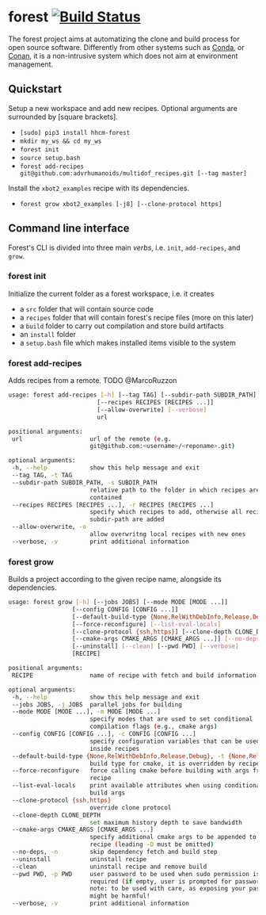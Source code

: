 # forest [![Build Status](https://app.travis-ci.com/ADVRHumanoids/forest.svg?branch=master)](https://app.travis-ci.com/ADVRHumanoids/forest)
The forest project aims at automatizing the clone and build process for open source software. Differently from other systems such as [Conda](https://docs.conda.io/en/latest/), or [Conan](https://conan.io/), it is a non-intrusive system which does not aim at environment management. 

## Quickstart
Setup a new workspace and add new recipes. Optional arguments are surrounded by [square brackets].
 - `[sudo] pip3 install hhcm-forest`
 - `mkdir my_ws && cd my_ws` 
 - `forest init`
 - `source setup.bash`
 - `forest add-recipes git@github.com:advrhumanoids/multidof_recipes.git [--tag master]`

 Install the `xbot2_examples` recipe with its dependencies. 
 - `forest grow xbot2_examples [-j8] [--clone-protocol https]`
 
## Command line interface
Forest's CLI is divided into three main *verbs*, i.e. `init`, `add-recipes`, and `grow`.

### forest init
Initialize the current folder as a forest workspace, i.e. it creates
 - a `src` folder that will contain source code
 - a `recipes` folder that will contain forest's recipe files (more on this later)
 - a `build` folder to carry out compilation and store build artifacts 
 - an `install` folder 
 - a `setup.bash` file which makes installed items visible to the system
 
 ### forest add-recipes
 Adds recipes from a remote. TODO @MarcoRuzzon

 ```bash
 usage: forest add-recipes [-h] [--tag TAG] [--subdir-path SUBDIR_PATH]
                          [--recipes RECIPES [RECIPES ...]]
                          [--allow-overwrite] [--verbose]
                          url

positional arguments:
  url                   url of the remote (e.g.
                        git@github.com:<username>/<reponame>.git)

optional arguments:
  -h, --help            show this help message and exit
  --tag TAG, -t TAG
  --subdir-path SUBDIR_PATH, -s SUBDIR_PATH
                        relative path to the folder in which recipes are
                        contained
  --recipes RECIPES [RECIPES ...], -r RECIPES [RECIPES ...]
                        specify which recipes to add, otherwise all recipes in
                        subdir-path are added
  --allow-overwrite, -o
                        allow overwritng local recipes with new ones
  --verbose, -v         print additional information

```

 ### forest grow
 Builds a project according to the given recipe name, alongside its dependencies.

 ```bash
 usage: forest grow [-h] [--jobs JOBS] [--mode MODE [MODE ...]]
                   [--config CONFIG [CONFIG ...]]
                   [--default-build-type {None,RelWithDebInfo,Release,Debug}]
                   [--force-reconfigure] [--list-eval-locals]
                   [--clone-protocol {ssh,https}] [--clone-depth CLONE_DEPTH]
                   [--cmake-args CMAKE_ARGS [CMAKE_ARGS ...]] [--no-deps]
                   [--uninstall] [--clean] [--pwd PWD] [--verbose]
                   [RECIPE]

positional arguments:
  RECIPE                name of recipe with fetch and build information

optional arguments:
  -h, --help            show this help message and exit
  --jobs JOBS, -j JOBS  parallel jobs for building
  --mode MODE [MODE ...], -m MODE [MODE ...]
                        specify modes that are used to set conditional
                        compilation flags (e.g., cmake args)
  --config CONFIG [CONFIG ...], -c CONFIG [CONFIG ...]
                        specify configuration variables that can be used
                        inside recipes
  --default-build-type {None,RelWithDebInfo,Release,Debug}, -t {None,RelWithDebInfo,Release,Debug}
                        build type for cmake, it is overridden by recipe
  --force-reconfigure   force calling cmake before building with args from the
                        recipe
  --list-eval-locals    print available attributes when using conditional
                        build args
  --clone-protocol {ssh,https}
                        override clone protocol
  --clone-depth CLONE_DEPTH
                        set maximum history depth to save bandwidth
  --cmake-args CMAKE_ARGS [CMAKE_ARGS ...]
                        specify additional cmake args to be appended to each
                        recipe (leading -D must be omitted)
  --no-deps, -n         skip dependency fetch and build step
  --uninstall           uninstall recipe
  --clean               uninstall recipe and remove build
  --pwd PWD, -p PWD     user password to be used when sudo permission is
                        required (if empty, user is prompted for password);
                        note: to be used with care, as exposing your password
                        might be harmful!
  --verbose, -v         print additional information
```
